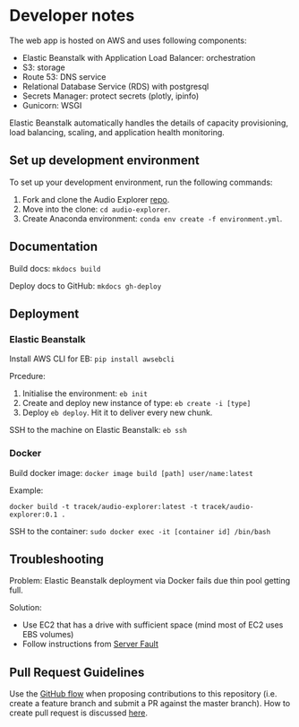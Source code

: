 # Developer notes

The web app is hosted on AWS and uses following components:

* Elastic Beanstalk with Application Load Balancer: orchestration
* S3: storage
* Route 53: DNS service
* Relational Database Service (RDS) with postgresql
* Secrets Manager: protect secrets (plotly, ipinfo)
* Gunicorn: WSGI


Elastic Beanstalk automatically handles the details of capacity provisioning, load balancing, scaling, and application health monitoring.

## Set up development environment

To set up your development environment, run the following commands:

1. Fork and clone the Audio Explorer [repo](https://github.com/tracek/audio-explorer).
2. Move into the clone: `cd audio-explorer`.
3. Create Anaconda environment: `conda env create -f environment.yml`.

## Documentation

Build docs: `mkdocs build`

Deploy docs to GitHub: `mkdocs gh-deploy`

## Deployment

### Elastic Beanstalk

Install AWS CLI for EB: `pip install awsebcli`

Prcedure:

1. Initialise the environment: `eb init`
2. Create and deploy new instance of type: `eb create -i [type]`
3. Deploy `eb deploy`. Hit it to deliver every new chunk.

SSH to the machine on Elastic Beanstalk: `eb ssh`


### Docker

Build docker image: `docker image build [path] user/name:latest`

Example:

    docker build -t tracek/audio-explorer:latest -t tracek/audio-explorer:0.1 .
    
SSH to the container: `sudo docker exec -it [container id] /bin/bash`


## **Troubleshooting**

Problem: Elastic Beanstalk deployment via Docker fails due thin pool getting full.

Solution:

- Use EC2 that has a drive with sufficient space (mind most of EC2 uses EBS volumes)
- Follow instructions from [Server Fault](https://serverfault.com/questions/840937/aws-elasticbeanstalk-docker-thin-pool-getting-full-and-causing-re-mount-of-files)

## Pull Request Guidelines

Use the [GitHub flow](https://guides.github.com/introduction/flow/) when proposing contributions to this repository (i.e. create a feature branch and submit a PR against the master branch). How to create pull request is discussed [here](https://help.github.com/en/articles/creating-a-pull-request). 